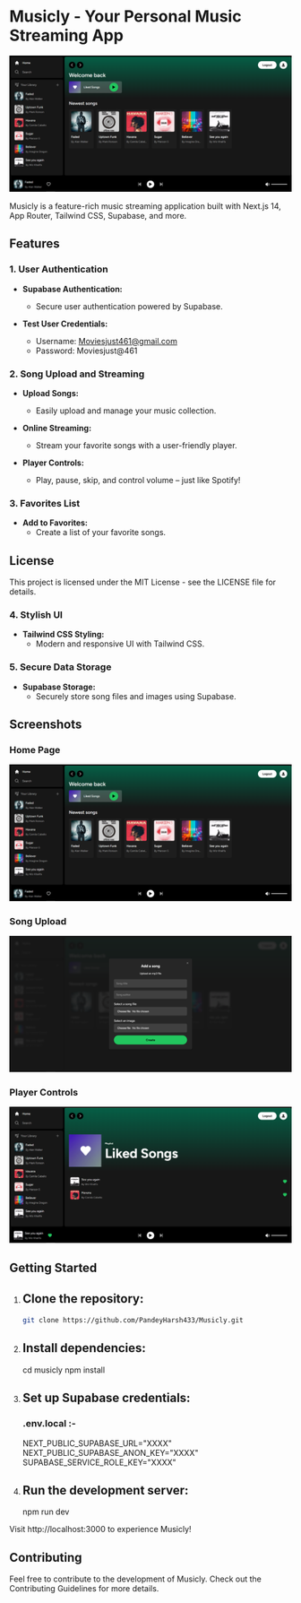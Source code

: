 # Musicly - Your Personal Music Streaming App

![Musicly Preview](https://raw.githubusercontent.com/PandeyHarsh433/images/master/Screenshot%20(190).png)

Musicly is a feature-rich music streaming application built with Next.js 14, App Router, Tailwind CSS, Supabase, and more.

## Features

### 1. User Authentication

- **Supabase Authentication:**
  - Secure user authentication powered by Supabase.

- **Test User Credentials:**
  - Username: Moviesjust461@gmail.com
  - Password: Moviesjust@461

### 2. Song Upload and Streaming

- **Upload Songs:**
  - Easily upload and manage your music collection.

- **Online Streaming:**
  - Stream your favorite songs with a user-friendly player.

- **Player Controls:**
  - Play, pause, skip, and control volume – just like Spotify!

### 3. Favorites List

- **Add to Favorites:**
  - Create a list of your favorite songs.

## License
This project is licensed under the MIT License - see the LICENSE file for details.

### 4. Stylish UI

- **Tailwind CSS Styling:**
  - Modern and responsive UI with Tailwind CSS.

### 5. Secure Data Storage

- **Supabase Storage:**
  - Securely store song files and images using Supabase.

## Screenshots

### Home Page
![Home Page](https://raw.githubusercontent.com/PandeyHarsh433/images/master/Screenshot%20(190).png)

### Song Upload
![Song Upload](https://github.com/PandeyHarsh433/images/blob/master/image.png?raw=true)

### Player Controls
![Liked Songs](https://raw.githubusercontent.com/PandeyHarsh433/images/master/Screenshot%20(191).png)

## Getting Started

1. ## Clone the repository:
   ```bash
   git clone https://github.com/PandeyHarsh433/Musicly.git

2. ## Install dependencies:
   cd musicly
   npm install

3. ## Set up Supabase credentials:
   ### .env.local :- 
    NEXT_PUBLIC_SUPABASE_URL="XXXX"
    NEXT_PUBLIC_SUPABASE_ANON_KEY="XXXX"
    SUPABASE_SERVICE_ROLE_KEY="XXXX"

5. ## Run the development server:

   npm run dev

Visit http://localhost:3000 to experience Musicly!

## Contributing
Feel free to contribute to the development of Musicly. Check out the Contributing Guidelines for more details.
